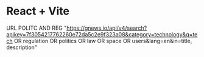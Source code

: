 # React + Vite

URL
POLITC AND REG
"https://gnews.io/api/v4/search?apikey=7f3054217762260e72da5c2e9f323a08&category=technology&q=tech OR regulation OR politics OR law OR space OR users&lang=en&in=title, description"